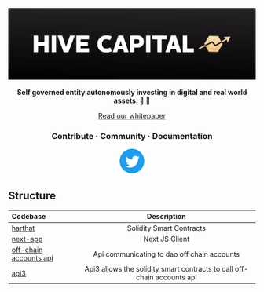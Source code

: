 <img src="./next-app/public/headerBlack.png" >

</p></a>
<p align="center">
  <strong>Self governed entity autonomously investing in digital and real world assets. 🐝 🚀</strong>
</p>
<p align="center">
  <a href="https://hivecapitaldao.gitbook.io/whitepaper/">Read our whitepaper</a>
</p>

<h3 align="center">
  <a >Contribute</a>
  <span> · </span>
  <a >Community</a>
  <span> · </span>
  <a >Documentation</a>
</h3>

<p align="center">
  <a href="https://twitter.com/hivecapitaldao?ref_src=twsrc%5Etfw" class="twitter-follow-button" data-show-count="false">
    <img src="./next-app/public/twitterLogo.svg" width="50">
  </a>
</P>

## Structure

| Codebase                                     |                               Description                               |
| :------------------------------------------- | :---------------------------------------------------------------------: |
| [harthat](hardhat)                           |                        Solidity Smart Contracts                         |
| [next-app](next-app)                         |                             Next JS Client                              |
| [off-chain accounts api](next-app/pages/api) |               Api communicating to dao off chain accounts               |
| [api3](api3)                                 | Api3 allows the solidity smart contracts to call off-chain accounts api |
